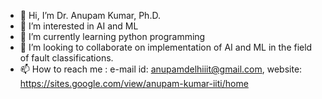 - 👋 Hi, I’m Dr. Anupam Kumar, Ph.D. 
- 👀 I’m interested in AI and ML
- 🌱 I’m currently learning python programming
- 💞️ I’m looking to collaborate on implementation of AI and ML in the field of fault classifications.
- 📫 How to reach me : e-mail id: anupamdelhiiit@gmail.com,  website:  https://sites.google.com/view/anupam-kumar-iiti/home


<!---
Welcome-Friends/Welcome-Friends is a ✨ special ✨ repository because its `README.md` (this file) appears on your GitHub profile.
You can click the Preview link to take a look at your changes.
--->
